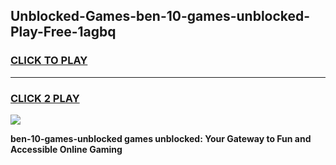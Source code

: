 
## Unblocked-Games-ben-10-games-unblocked-Play-Free-1agbq
<h3>
<a href="https://premium76.site?title=ben-10-games-unblocked&ref=09A">CLICK TO PLAY</a></h3>
<hr>

<h3>
<a href="https://premium76.site?title=ben-10-games-unblocked&ref=09A">CLICK 2 PLAY</a>
  
</h3>

<a href="https://premium76.site?title=ben-10-games-unblocked&ref=09A"><img src="https://clearcache.store/games.png"></a>


**ben-10-games-unblocked games unblocked: Your Gateway to Fun and Accessible Online Gaming**
